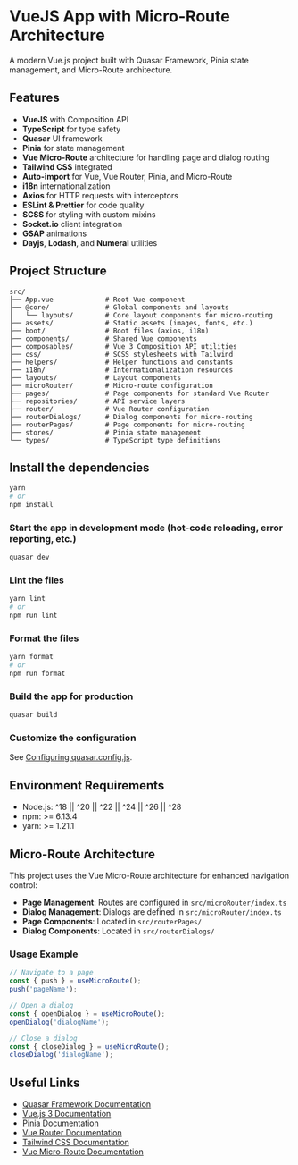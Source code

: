 # VueJS App with Micro-Route Architecture

A modern Vue.js project built with Quasar Framework, Pinia state management, and Micro-Route architecture.

## Features

- **VueJS** with Composition API
- **TypeScript** for type safety
- **Quasar** UI framework
- **Pinia** for state management
- **Vue Micro-Route** architecture for handling page and dialog routing
- **Tailwind CSS** integrated
- **Auto-import** for Vue, Vue Router, Pinia, and Micro-Route
- **i18n** internationalization
- **Axios** for HTTP requests with interceptors
- **ESLint & Prettier** for code quality
- **SCSS** for styling with custom mixins
- **Socket.io** client integration
- **GSAP** animations
- **Dayjs**, **Lodash**, and **Numeral** utilities

## Project Structure

```plaintext
src/
├── App.vue             # Root Vue component
├── @core/              # Global components and layouts
│   └── layouts/        # Core layout components for micro-routing
├── assets/             # Static assets (images, fonts, etc.)
├── boot/               # Boot files (axios, i18n)
├── components/         # Shared Vue components
├── composables/        # Vue 3 Composition API utilities
├── css/                # SCSS stylesheets with Tailwind
├── helpers/            # Helper functions and constants
├── i18n/               # Internationalization resources
├── layouts/            # Layout components
├── microRouter/        # Micro-route configuration
├── pages/              # Page components for standard Vue Router
├── repositories/       # API service layers
├── router/             # Vue Router configuration
├── routerDialogs/      # Dialog components for micro-routing
├── routerPages/        # Page components for micro-routing
├── stores/             # Pinia state management
└── types/              # TypeScript type definitions
```

## Install the dependencies

```bash
yarn
# or
npm install
```

### Start the app in development mode (hot-code reloading, error reporting, etc.)

```bash
quasar dev
```

### Lint the files

```bash
yarn lint
# or
npm run lint
```

### Format the files

```bash
yarn format
# or
npm run format
```

### Build the app for production

```bash
quasar build
```

### Customize the configuration

See [Configuring quasar.config.js](https://v2.quasar.dev/quasar-cli-vite/quasar-config-js).

## Environment Requirements

- Node.js: ^18 || ^20 || ^22 || ^24 || ^26 || ^28
- npm: >= 6.13.4
- yarn: >= 1.21.1

## Micro-Route Architecture

This project uses the Vue Micro-Route architecture for enhanced navigation control:

- **Page Management**: Routes are configured in `src/microRouter/index.ts`
- **Dialog Management**: Dialogs are defined in `src/microRouter/index.ts`
- **Page Components**: Located in `src/routerPages/`
- **Dialog Components**: Located in `src/routerDialogs/`

### Usage Example

```typescript
// Navigate to a page
const { push } = useMicroRoute();
push('pageName');

// Open a dialog
const { openDialog } = useMicroRoute();
openDialog('dialogName');

// Close a dialog
const { closeDialog } = useMicroRoute();
closeDialog('dialogName');
```

## Useful Links

- [Quasar Framework Documentation](https://quasar.dev/)
- [Vue.js 3 Documentation](https://vuejs.org/)
- [Pinia Documentation](https://pinia.vuejs.org/)
- [Vue Router Documentation](https://router.vuejs.org/)
- [Tailwind CSS Documentation](https://tailwindcss.com/docs)
- [Vue Micro-Route Documentation](https://www.npmjs.com/package/vue-micro-route)
